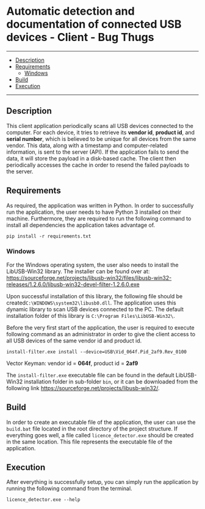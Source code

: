 # Automatic detection and documentation of connected USB devices - Client - Bug Thugs

---

- [Description](#description)
- [Requirements](#requirements)
  * [Windows](#windows)
- [Build](#build)
- [Execution](#execution)

---

## Description

This client application periodically scans all USB devices connected to the computer. For each device, it tries to retrieve its **vendor id**, **product id**, and **serial number**, which is believed to be unique for all devices from the same vendor. This data, along with a timestamp and computer-related information, is sent to the server (API). If the application fails to send the data, it will store the payload in a disk-based cache. The client then periodically accesses the cache in order to resend the failed payloads to the server.   

## Requirements

As required, the application was written in Python. In order to successfully run the application, the user needs to have Python 3 installed on their machine. Furthermore, they are required to run the following command to install all dependencies the application takes advantage of.

```
pip install -r requirements.txt
```

### Windows

For the Windows operating system, the user also needs to install the LibUSB-Win32 library. The installer can be found over at: https://sourceforge.net/projects/libusb-win32/files/libusb-win32-releases/1.2.6.0/libusb-win32-devel-filter-1.2.6.0.exe

Upon successful installation of this library, the following file should be created`C:\WINDOWS\system32\libusb0.dll`. The application uses this dynamic library to scan USB devices connected to the PC. The default installation folder of this library is `C:\Program Files\LibUSB-Win32\`. 

Before the very first start of the application, the user is required to execute following command as an administrator in order to give the client access to all USB devices of the same vendor id and product id.

```
install-filter.exe install --device=USB\Vid_064f.Pid_2af9.Rev_0100
```

Vector Keyman: vendor id = **064f**, product id = **2af9**

The `install-filter.exe` executable file can be found in the default LibUSB-Win32 installation folder in sub-folder `bin`, or it can be downloaded from the following link https://sourceforge.net/projects/libusb-win32/. 


## Build

In order to create an executable file of the application, the user can use the `build.bat` file located in the root directory of the project structure. If everything goes well, a file called `licence_detector.exe` should be created in the same location. This file represents the executable file of the application.

## Execution


After everything is successfully setup, you can simply run the application by running the following command from the terminal.

```
licence_detector.exe --help
```